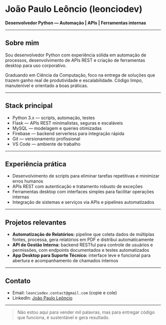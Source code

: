 # João Paulo Leôncio (leonciodev)

**Desenvolvedor Python — Automação | APIs | Ferramentas internas**

---

## Sobre mim

Sou desenvolvedor Python com experiência sólida em automação de processos, desenvolvimento de APIs REST e criação de ferramentas desktop para uso corporativo.

Graduando em Ciência da Computação, foco na entrega de soluções que trazem ganho real de produtividade e escalabilidade. Código limpo, manutenível e orientado a boas práticas.

---

## Stack principal

- Python 3.x — scripts, automação, testes
- Flask — APIs REST minimalistas, seguras e escaláveis
- MySQL — modelagem e queries otimizadas
- Firebase — backend serverless para integração rápida
- Git — versionamento profissional
- VS Code — ambiente de trabalho

---

## Experiência prática

- Desenvolvimento de scripts para eliminar tarefas repetitivas e minimizar erros humanos  
- APIs REST com autenticação e tratamento robusto de exceções  
- Ferramentas desktop com interfaces simples para facilitar operações internas  
- Integração de sistemas e serviços via APIs e pipelines automatizados  

---

## Projetos relevantes

- **Automatização de Relatórios:** pipeline que coleta dados de múltiplas fontes, processa, gera relatórios em PDF e distribui automaticamente  
- **API de Gestão Interna:** backend RESTful para controle de usuários e permissões, com endpoints documentados e testes automatizados  
- **App Desktop para Suporte Técnico:** interface leve e funcional para abertura e acompanhamento de chamados internos  

---

## Contato

- Email: `leonciodev.contact@gmail.com` (copie e cole)  
- LinkedIn: [João Paulo Leôncio](https://www.linkedin.com/in/jo%C3%A3o-paulo-le%C3%B4ncio-78071627b/)

---

> Não estou aqui para vender mil palavras, mas para entregar código que funciona, é sustentável e gera resultado.

